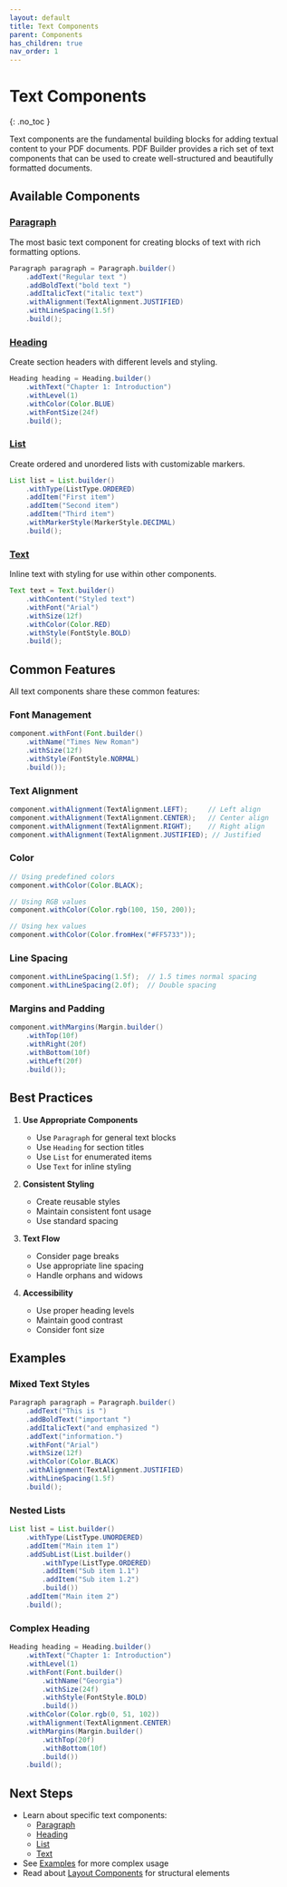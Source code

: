 ```yaml
---
layout: default
title: Text Components
parent: Components
has_children: true
nav_order: 1
---
```


# Text Components
{: .no_toc }

Text components are the fundamental building blocks for adding textual content to your PDF documents. PDF Builder provides a rich set of text components that can be used to create well-structured and beautifully formatted documents.

## Available Components

### [Paragraph](paragraph)
The most basic text component for creating blocks of text with rich formatting options.

```java
Paragraph paragraph = Paragraph.builder()
    .addText("Regular text ")
    .addBoldText("bold text ")
    .addItalicText("italic text")
    .withAlignment(TextAlignment.JUSTIFIED)
    .withLineSpacing(1.5f)
    .build();
```

### [Heading](heading)
Create section headers with different levels and styling.

```java
Heading heading = Heading.builder()
    .withText("Chapter 1: Introduction")
    .withLevel(1)
    .withColor(Color.BLUE)
    .withFontSize(24f)
    .build();
```

### [List](list)
Create ordered and unordered lists with customizable markers.

```java
List list = List.builder()
    .withType(ListType.ORDERED)
    .addItem("First item")
    .addItem("Second item")
    .addItem("Third item")
    .withMarkerStyle(MarkerStyle.DECIMAL)
    .build();
```

### [Text](text)
Inline text with styling for use within other components.

```java
Text text = Text.builder()
    .withContent("Styled text")
    .withFont("Arial")
    .withSize(12f)
    .withColor(Color.RED)
    .withStyle(FontStyle.BOLD)
    .build();
```

## Common Features

All text components share these common features:

### Font Management

```java
component.withFont(Font.builder()
    .withName("Times New Roman")
    .withSize(12f)
    .withStyle(FontStyle.NORMAL)
    .build());
```

### Text Alignment

```java
component.withAlignment(TextAlignment.LEFT);     // Left align
component.withAlignment(TextAlignment.CENTER);   // Center align
component.withAlignment(TextAlignment.RIGHT);    // Right align
component.withAlignment(TextAlignment.JUSTIFIED); // Justified
```

### Color

```java
// Using predefined colors
component.withColor(Color.BLACK);

// Using RGB values
component.withColor(Color.rgb(100, 150, 200));

// Using hex values
component.withColor(Color.fromHex("#FF5733"));
```

### Line Spacing

```java
component.withLineSpacing(1.5f);  // 1.5 times normal spacing
component.withLineSpacing(2.0f);  // Double spacing
```

### Margins and Padding

```java
component.withMargins(Margin.builder()
    .withTop(10f)
    .withRight(20f)
    .withBottom(10f)
    .withLeft(20f)
    .build());
```

## Best Practices

1. **Use Appropriate Components**
   - Use `Paragraph` for general text blocks
   - Use `Heading` for section titles
   - Use `List` for enumerated items
   - Use `Text` for inline styling

2. **Consistent Styling**
   - Create reusable styles
   - Maintain consistent font usage
   - Use standard spacing

3. **Text Flow**
   - Consider page breaks
   - Use appropriate line spacing
   - Handle orphans and widows

4. **Accessibility**
   - Use proper heading levels
   - Maintain good contrast
   - Consider font size

## Examples

### Mixed Text Styles

```java
Paragraph paragraph = Paragraph.builder()
    .addText("This is ")
    .addBoldText("important ")
    .addItalicText("and emphasized ")
    .addText("information.")
    .withFont("Arial")
    .withSize(12f)
    .withColor(Color.BLACK)
    .withAlignment(TextAlignment.JUSTIFIED)
    .withLineSpacing(1.5f)
    .build();
```

### Nested Lists

```java
List list = List.builder()
    .withType(ListType.UNORDERED)
    .addItem("Main item 1")
    .addSubList(List.builder()
        .withType(ListType.ORDERED)
        .addItem("Sub item 1.1")
        .addItem("Sub item 1.2")
        .build())
    .addItem("Main item 2")
    .build();
```

### Complex Heading

```java
Heading heading = Heading.builder()
    .withText("Chapter 1: Introduction")
    .withLevel(1)
    .withFont(Font.builder()
        .withName("Georgia")
        .withSize(24f)
        .withStyle(FontStyle.BOLD)
        .build())
    .withColor(Color.rgb(0, 51, 102))
    .withAlignment(TextAlignment.CENTER)
    .withMargins(Margin.builder()
        .withTop(20f)
        .withBottom(10f)
        .build())
    .build();
```

## Next Steps

- Learn about specific text components:
  - [Paragraph](paragraph)
  - [Heading](heading)
  - [List](list)
  - [Text](text)
- See [Examples](../../examples) for more complex usage
- Read about [Layout Components](../layout) for structural elements
